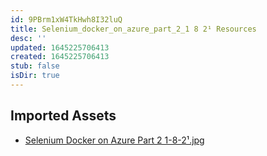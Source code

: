 ```yaml
---
id: 9PBrm1xW4TkHwh8I32luQ
title: Selenium_docker_on_azure_part_2_1 8 2¹ Resources
desc: ''
updated: 1645225706413
created: 1645225706413
stub: false
isDir: true
---
```

## Imported Assets
- [Selenium Docker on Azure Part 2 1-8-2¹.jpg](/assets/selenium-docker-on-azure-part-2-1-8-2¹-zdD0xiDLs9S3.jpg)
